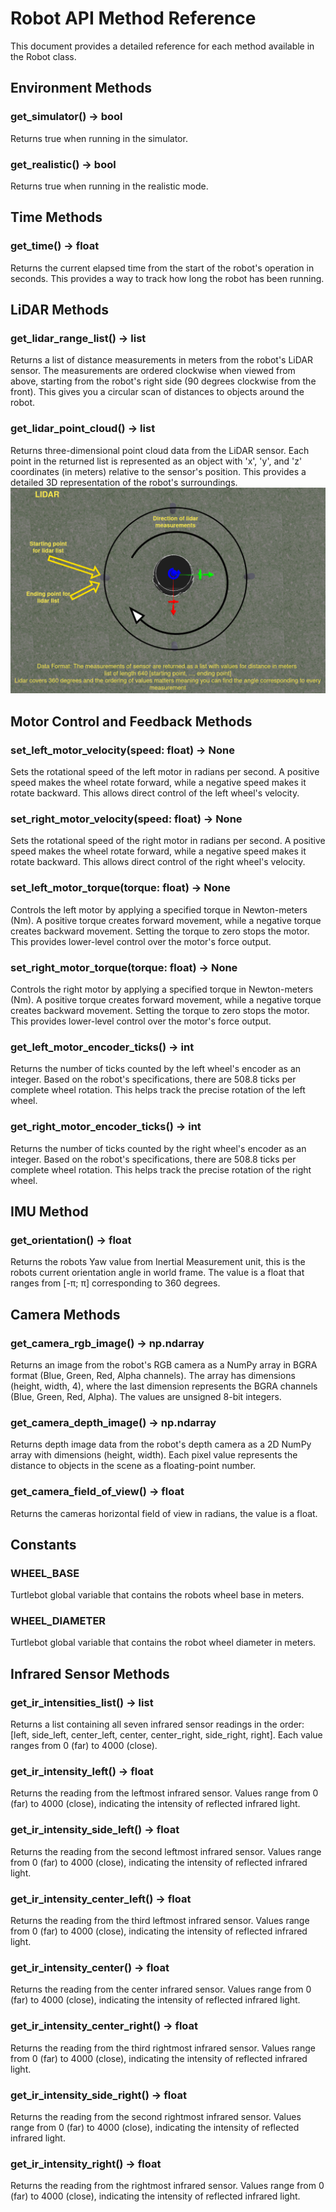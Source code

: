 # Robot API Method Reference
This document provides a detailed reference for each method available in the Robot class.

## Environment Methods
### get_simulator() -> bool
Returns true when running in the simulator.
### get_realistic() -> bool
Returns true when running in the realistic mode.

## Time Methods
### get_time() -> float
Returns the current elapsed time from the start of the robot's operation in seconds. This provides a way to track how long the robot has been running.

## LiDAR Methods
### get_lidar_range_list() -> list
Returns a list of distance measurements in meters from the robot's LiDAR sensor. The measurements are ordered clockwise when viewed from above, starting from the robot's right side (90 degrees clockwise from the front). This gives you a circular scan of distances to objects around the robot.
### get_lidar_point_cloud() -> list
Returns three-dimensional point cloud data from the LiDAR sensor. Each point in the returned list is represented as an object with 'x', 'y', and 'z' coordinates (in meters) relative to the sensor's position. This provides a detailed 3D representation of the robot's surroundings.
![Project Workflow](Lidar_overview.png)


## Motor Control and Feedback Methods
### set_left_motor_velocity(speed: float) -> None
Sets the rotational speed of the left motor in radians per second. A positive speed makes the wheel rotate forward, while a negative speed makes it rotate backward. This allows direct control of the left wheel's velocity.
### set_right_motor_velocity(speed: float) -> None
Sets the rotational speed of the right motor in radians per second. A positive speed makes the wheel rotate forward, while a negative speed makes it rotate backward. This allows direct control of the right wheel's velocity.
### set_left_motor_torque(torque: float) -> None
Controls the left motor by applying a specified torque in Newton-meters (Nm). A positive torque creates forward movement, while a negative torque creates backward movement. Setting the torque to zero stops the motor. This provides lower-level control over the motor's force output.
### set_right_motor_torque(torque: float) -> None
Controls the right motor by applying a specified torque in Newton-meters (Nm). A positive torque creates forward movement, while a negative torque creates backward movement. Setting the torque to zero stops the motor. This provides lower-level control over the motor's force output.
### get_left_motor_encoder_ticks() -> int
Returns the number of ticks counted by the left wheel's encoder as an integer. Based on the robot's specifications, there are 508.8 ticks per complete wheel rotation. This helps track the precise rotation of the left wheel.
### get_right_motor_encoder_ticks() -> int
Returns the number of ticks counted by the right wheel's encoder as an integer. Based on the robot's specifications, there are 508.8 ticks per complete wheel rotation. This helps track the precise rotation of the right wheel.

## IMU Method
### get_orientation() -> float
Returns the robots Yaw value from Inertial Measurement unit, this is the robots current orientation angle in world frame. The value is a float that ranges from [-π; π] corresponding to 360 degrees.

## Camera Methods
### get_camera_rgb_image() -> np.ndarray
Returns an image from the robot's RGB camera as a NumPy array in BGRA format (Blue, Green, Red, Alpha channels). The array has dimensions (height, width, 4), where the last dimension represents the BGRA channels (Blue, Green, Red, Alpha). The values are unsigned 8-bit integers.
### get_camera_depth_image() -> np.ndarray
Returns depth image data from the robot's depth camera as a 2D NumPy array with dimensions (height, width). Each pixel value represents the distance to objects in the scene as a floating-point number.
### get_camera_field_of_view() -> float
Returns the cameras horizontal field of view in radians, the value is a float.

## Constants
### WHEEL_BASE
Turtlebot global variable that contains the robots wheel base in meters.
### WHEEL_DIAMETER
Turtlebot global variable that contains the robot wheel diameter in meters.

## Infrared Sensor Methods
### get_ir_intensities_list() -> list
Returns a list containing all seven infrared sensor readings in the order: [left, side_left, center_left, center, center_right, side_right, right]. Each value ranges from 0 (far) to 4000 (close).
### get_ir_intensity_left() -> float
Returns the reading from the leftmost infrared sensor. Values range from 0 (far) to 4000 (close), indicating the intensity of reflected infrared light.
### get_ir_intensity_side_left() -> float
Returns the reading from the second leftmost infrared sensor. Values range from 0 (far) to 4000 (close), indicating the intensity of reflected infrared light.
### get_ir_intensity_center_left() -> float
Returns the reading from the third leftmost infrared sensor. Values range from 0 (far) to 4000 (close), indicating the intensity of reflected infrared light.
### get_ir_intensity_center() -> float
Returns the reading from the center infrared sensor. Values range from 0 (far) to 4000 (close), indicating the intensity of reflected infrared light.
### get_ir_intensity_center_right() -> float
Returns the reading from the third rightmost infrared sensor. Values range from 0 (far) to 4000 (close), indicating the intensity of reflected infrared light.
### get_ir_intensity_side_right() -> float
Returns the reading from the second rightmost infrared sensor. Values range from 0 (far) to 4000 (close), indicating the intensity of reflected infrared light.
### get_ir_intensity_right() -> float
Returns the reading from the rightmost infrared sensor. Values range from 0 (far) to 4000 (close), indicating the intensity of reflected infrared light.

